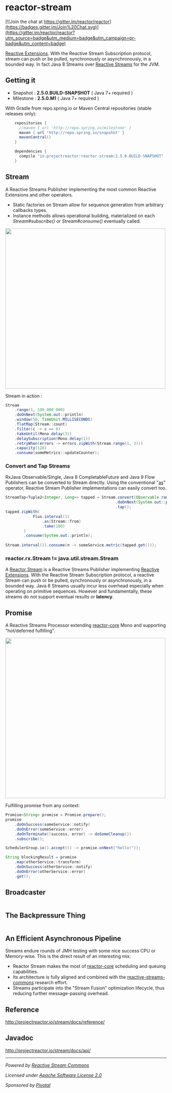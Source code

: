 # reactor-stream

[![Join the chat at https://gitter.im/reactor/reactor](https://badges.gitter.im/Join%20Chat.svg)](https://gitter.im/reactor/reactor?utm_source=badge&utm_medium=badge&utm_campaign=pr-badge&utm_content=badge)

[Reactive Extensions](http://reactivex.io). With the Reactive Stream Subscription protocol, stream can push or be pulled, synchronously or asynchronously, in a bounded way. In fact Java 8 Streams over [Reactive Streams](http://reactive-streams.org) for the JVM.

## Getting it
- Snapshot : **2.5.0.BUILD-SNAPSHOT**  ( Java 7+ required )
- Milestone : **2.5.0.M1**  ( Java 7+ required )

With Gradle from repo.spring.io or Maven Central repositories (stable releases only):
```groovy
    repositories {
      //maven { url 'http://repo.spring.io/milestone' }
      maven { url 'http://repo.spring.io/snapshot' }
      mavenCentral()
    }

    dependencies {
      compile "io.projectreactor:reactor-stream:2.5.0.BUILD-SNAPSHOT"
    }
```

## Stream

A Reactive Streams Publisher implementing the most common Reactive Extensions and other operators.
- Static factories on Stream allow for sequence generation from arbitrary callbacks types.
- Instance methods allows operational building, materialized on each _Stream#subscribe()_ or _Stream#consume()_ eventually called.

[<img src="https://raw.githubusercontent.com/reactor/projectreactor.io/master/src/main/static/assets/img/marble/stream.png" width="500">](http://projectreactor.io/stream/docs/api/reactor/rx/Stream.html)

Stream in action :
```java
Stream
    .range(1, 100_000_000)
    .doOnNext(System.out::println)
    .window(50, TimeUnit.MILLISECONDS)
    .flatMap(Stream::count)
    .filter(c -> c == 0)
    .takeUntil(Mono.delay(3))
    .delaySubscription(Mono.delay(1))
    .retryWhen(errors -> errors.zipWith(Stream.range(1, 3)))
    .capacity(128)
    .consume(someMetrics::updateCounter);
```

### Convert and Tap Streams

RxJava Observable/Single, Java 8 CompletableFuture and Java 9 Flow Publishers can be converted to Stream directly. Using the conventional "[as](http://projectreactor.io/core/docs/api/reactor/core/publisher/Flux.html#as-reactor.fn.Function-)" operator, Reactive Stream Publisher implementations can easily convert too.
```java
StreamTap<Tuple2<Integer, Long>> tapped = Stream.convert(Observable.range(1, 100_000_000))
                                                .doOnNext(System.out::println)
                                                .tap();
tapped.zipWith(
            Flux.interval(1)
                .as(Stream::from)
                .take(100)
        )
        .consume(System.out::println);
    
Stream.interval(1).consume(n -> someService.metric(tapped.get()));
```

### reactor.rx.Stream != java.util.stream.Stream

A [Reactor Stream](http://projectreactor.io/stream/docs/api/reactor/rx/Stream.html) is a Reactive Streams Publisher implementing [Reactive Extensions](http://reactivex.io). With the Reactive Stream Subscription protocol, a reactive Stream can push or be pulled, synchronously or asynchronously, in a bounded way. Java 8 Streams usually incur less overhead especially when operating on primitive sequences. However and fundamentally, these streams do not support eventual results or **latency**.

## Promise

A Reactive Streams Processor extending [reactor-core](http://github.com/reactor/reactor-core) Mono and supporting "hot/deferred fulfilling".

[<img src="https://raw.githubusercontent.com/reactor/projectreactor.io/master/src/main/static/assets/img/marble/mono.png" width="500">](http://projectreactor.io/stream/docs/api/reactor/rx/Promise.html)

Fulfilling promise from any context:
```java
Promise<String> promise = Promise.prepare();
promise
    .doOnSuccess(someService::notify)
    .doOnError(someService::error)
    .doOnTerminate((success, error) -> doSomeCleanup())
    .subscribe();

SchedulerGroup.io().accept(() -> promise.onNext("hello!"));

String blockingResult = promise
    .map(otherService::transform)
    .doOnSuccess(otherService::notify)
    .doOnError(otherService::error)
    .get();
```

## Broadcaster

```java
```

## The Backpressure Thing

```java
```

## An Efficient Asynchronous Pipeline

Streams endure rounds of JMH testing with some nice success CPU or Memory-wise. This is the direct result of an interesting mix:
- Reactor Stream makes the most of [reactor-core](https://github.com/reactor/reactor-core) scheduling and queuing capabilities. 
- Its architecture is fully aligned and combined with the [reactive-streams-commons](https://github.com/reactor/reactor-streams-commons) research effort. 
- Streams participate into the "Stream Fusion" optimization lifecycle, thus reducing further message-passing overhead.

## Reference
http://projectreactor.io/stream/docs/reference/

## Javadoc
http://projectreactor.io/stream/docs/api/

-------------------------------------
_Powered by [Reactive Stream Commons](http://github.com/reactor/reactive-streams-commons)_

_Licensed under [Apache Software License 2.0](www.apache.org/licenses/LICENSE-2.0)_

_Sponsored by [Pivotal](http://pivotal.io)_

